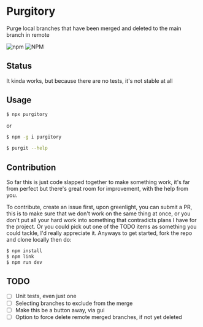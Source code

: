 # Purgitory

Purge local branches that have been merged and deleted to the main branch in remote

![npm](https://img.shields.io/npm/v/purgitory?style=plastic)
![NPM](https://img.shields.io/npm/l/purgitory?style=plastic)

## Status

It kinda works, but because there are no tests, it's not stable at all

## Usage

```bash
$ npx purgitory
```

or

```bash
$ npm -g i purgitory

$ purgit --help
```

## Contribution

So far this is just code slapped together to make something work, it's far from perfect but there's great room for improvement, with the help from you.

To contribute, create an issue first, upon greenlight, you can submit a PR, this is to make sure that we don't work on the same thing at once, or you don't put all your hard work into something that contradicts plans I have for the project. Or you could pick out one of the TODO items as something you could tackle, I'd really appreciate it.
Anyways to get started, fork the repo and clone locally then do:

```bash
$ npm install
$ npm link
$ npm run dev
```

## TODO

- [ ] Unit tests, even just one
- [ ] Selecting branches to exclude from the merge
- [ ] Make this be a button away, via gui
- [ ] Option to force delete remote merged branches, if not yet deleted
